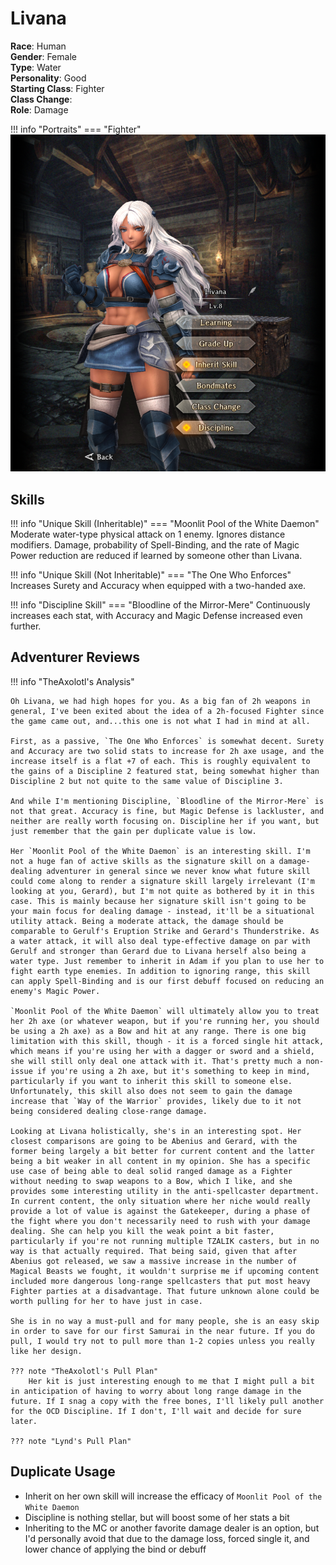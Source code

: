 # Livana

**Race**: Human  
**Gender**: Female  
**Type**: Water  
**Personality**: Good  
**Starting Class**: Fighter  
**Class Change**:  
**Role**: Damage

!!! info "Portraits"
    === "Fighter"
        ![](../img/livana-fighter.png)

## Skills

!!! info "Unique Skill (Inheritable)"
    === "Moonlit Pool of the White Daemon"
        Moderate water-type physical attack on 1 enemy. Ignores distance modifiers. Damage, probability of Spell-Binding, and the rate of Magic Power reduction are reduced if learned by someone other than Livana.

!!! info "Unique Skill (Not Inheritable)"
    === "The One Who Enforces"
        Increases Surety and Accuracy when equipped with a two-handed axe.

!!! info "Discipline Skill"
    === "Bloodline of the Mirror-Mere"
        Continuously increases each stat, with Accuracy and Magic Defense increased even further.

## Adventurer Reviews

!!! info "TheAxolotl's Analysis"

    Oh Livana, we had high hopes for you. As a big fan of 2h weapons in general, I've been exited about the idea of a 2h-focused Fighter since the game came out, and...this one is not what I had in mind at all.

    First, as a passive, `The One Who Enforces` is somewhat decent. Surety and Accuracy are two solid stats to increase for 2h axe usage, and the increase itself is a flat +7 of each. This is roughly equivalent to the gains of a Discipline 2 featured stat, being somewhat higher than Discipline 2 but not quite to the same value of Discipline 3.

    And while I'm mentioning Discipline, `Bloodline of the Mirror-Mere` is not that great. Accuracy is fine, but Magic Defense is lackluster, and neither are really worth focusing on. Discipline her if you want, but just remember that the gain per duplicate value is low.

    Her `Moonlit Pool of the White Daemon` is an interesting skill. I'm not a huge fan of active skills as the signature skill on a damage-dealing adventurer in general since we never know what future skill could come along to render a signature skill largely irrelevant (I'm looking at you, Gerard), but I'm not quite as bothered by it in this case. This is mainly because her signature skill isn't going to be your main focus for dealing damage - instead, it'll be a situational utility attack. Being a moderate attack, the damage should be comparable to Gerulf's Eruption Strike and Gerard's Thunderstrike. As a water attack, it will also deal type-effective damage on par with Gerulf and stronger than Gerard due to Livana herself also being a water type. Just remember to inherit in Adam if you plan to use her to fight earth type enemies. In addition to ignoring range, this skill can apply Spell-Binding and is our first debuff focused on reducing an enemy's Magic Power.
    
    `Moonlit Pool of the White Daemon` will ultimately allow you to treat her 2h axe (or whatever weapon, but if you're running her, you should be using a 2h axe) as a Bow and hit at any range. There is one big limitation with this skill, though - it is a forced single hit attack, which means if you're using her with a dagger or sword and a shield, she will still only deal one attack with it. That's pretty much a non-issue if you're using a 2h axe, but it's something to keep in mind, particularly if you want to inherit this skill to someone else. Unfortunately, this skill also does not seem to gain the damage increase that `Way of the Warrior` provides, likely due to it not being considered dealing close-range damage.

    Looking at Livana holistically, she's in an interesting spot. Her closest comparisons are going to be Abenius and Gerard, with the former being largely a bit better for current content and the latter being a bit weaker in all content in my opinion. She has a specific use case of being able to deal solid ranged damage as a Fighter without needing to swap weapons to a Bow, which I like, and she provides some interesting utility in the anti-spellcaster department. In current content, the only situation where her niche would really provide a lot of value is against the Gatekeeper, during a phase of the fight where you don't necessarily need to rush with your damage dealing. She can help you kill the weak point a bit faster, particularly if you're not running multiple TZALIK casters, but in no way is that actually required. That being said, given that after Abenius got released, we saw a massive increase in the number of Magical Beasts we fought, it wouldn't surprise me if upcoming content included more dangerous long-range spellcasters that put most heavy Fighter parties at a disadvantage. That future unknown alone could be worth pulling for her to have just in case.

    She is in no way a must-pull and for many people, she is an easy skip in order to save for our first Samurai in the near future. If you do pull, I would try not to pull more than 1-2 copies unless you really like her design.

    ??? note "TheAxolotl's Pull Plan"
        Her kit is just interesting enough to me that I might pull a bit in anticipation of having to worry about long range damage in the future. If I snag a copy with the free bones, I'll likely pull another for the OCD Discipline. If I don't, I'll wait and decide for sure later.

    ??? note "Lynd's Pull Plan"
    
## Duplicate Usage

* Inherit on her own skill will increase the efficacy of `Moonlit Pool of the White Daemon`
* Discipline is nothing stellar, but will boost some of her stats a bit
* Inheriting to the MC or another favorite damage dealer is an option, but I'd personally avoid that due to the damage loss, forced single it, and lower chance of applying the bind or debuff